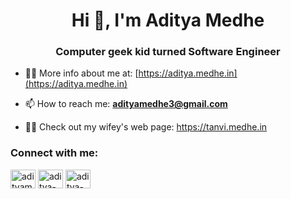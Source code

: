 <h1 align="center">Hi 👋, I'm Aditya Medhe</h1>
<h3 align="center">Computer geek kid turned Software Engineer</h3>

- 👨‍💻 More info about me at: [https://aditya.medhe.in](https://aditya.medhe.in)

- 📫 How to reach me: **adityamedhe3@gmail.com**

- 👩‍💻 Check out my wifey's web page: https://tanvi.medhe.in

<h3 align="left">Connect with me:</h3>
<p align="left">
<a href="https://twitter.com/adityamedhe" target="blank"><img align="center" src="https://raw.githubusercontent.com/rahuldkjain/github-profile-readme-generator/master/src/images/icons/Social/twitter.svg" alt="adityamedhe" height="30" width="40" /></a>
<a href="https://linkedin.com/in/aditya-medhe" target="blank"><img align="center" src="https://raw.githubusercontent.com/rahuldkjain/github-profile-readme-generator/master/src/images/icons/Social/linked-in-alt.svg" alt="aditya-medhe" height="30" width="40" /></a>
<a href="https://stackoverflow.com/users/aditya-medhe" target="blank"><img align="center" src="https://raw.githubusercontent.com/rahuldkjain/github-profile-readme-generator/master/src/images/icons/Social/stack-overflow.svg" alt="aditya-medhe" height="30" width="40" /></a>
</p>
